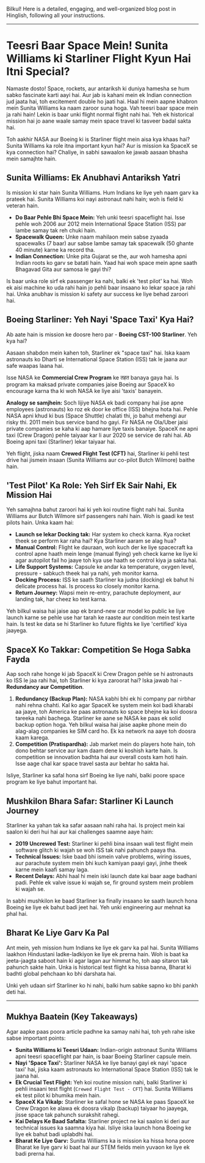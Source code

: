 Bilkul! Here is a detailed, engaging, and well-organized blog post in Hinglish, following all your instructions.

---

# Teesri Baar Space Mein! Sunita Williams ki Starliner Flight Kyun Hai Itni Special?

Namaste dosto! Space, rockets, aur antariksh ki duniya hamesha se hum sabko fascinate karti aayi hai. Aur jab is kahani mein ek Indian connection jud jaata hai, toh excitement double ho jaati hai. Haal hi mein aapne khabron mein Sunita Williams ka naam zaroor suna hoga. Vah teesri baar space mein ja rahi hain! Lekin is baar unki flight normal flight nahi hai. Yeh ek historical mission hai jo aane waale samay mein space travel ki tasveer badal sakta hai.

Toh aakhir NASA aur Boeing ki is Starliner flight mein aisa kya khaas hai? Sunita Williams ka role itna important kyun hai? Aur is mission ka SpaceX se kya connection hai? Chaliye, in sabhi sawaalon ke jawab aasaan bhasha mein samajhte hain.

## Sunita Williams: Ek Anubhavi Antariksh Yatri

Is mission ki star hain Sunita Williams. Hum Indians ke liye yeh naam garv ka prateek hai. Sunita Williams koi nayi astronaut nahi hain; woh is field ki veteran hain.

-   **Do Baar Pehle Bhi Space Mein:** Yeh unki teesri spaceflight hai. Isse pehle woh 2006 aur 2012 mein International Space Station (ISS) par lambe samay tak reh chuki hain.
-   **Spacewalk Queen:** Unke naam mahilaon mein sabse zyaada spacewalks (7 baar) aur sabse lambe samay tak spacewalk (50 ghante 40 minute) karne ka record tha.
-   **Indian Connection:** Unke pita Gujarat se the, aur woh hamesha apni Indian roots ko garv se batati hain. Yaad hai woh space mein apne saath Bhagavad Gita aur samosa le gayi thi?

Is baar unka role sirf ek passenger ka nahi, balki ek 'test pilot' ka hai. Woh ek aisi machine ko uda rahi hain jo pehli baar insaano ko lekar space ja rahi hai. Unka anubhav is mission ki safety aur success ke liye behad zaroori hai.

## Boeing Starliner: Yeh Nayi 'Space Taxi' Kya Hai?

Ab aate hain is mission ke doosre hero par - **Boeing CST-100 Starliner**. Yeh kya hai?

Aasaan shabdon mein kahen toh, Starliner ek "space taxi" hai. Iska kaam astronauts ko Dharti se International Space Station (ISS) tak le jaana aur safe waapas laana hai.

Isse NASA ke **Commercial Crew Program** ke तहत banaya gaya hai. Is program ka maksad private companies jaise Boeing aur SpaceX ko encourage karna tha ki woh NASA ke liye aisi 'taxis' banayein.

**Analogy se samjhein:** Soch lijiye NASA ek badi company hai jise apne employees (astronauts) ko roz ek door ke office (ISS) bhejna hota hai. Pehle NASA apni khud ki bus (Space Shuttle) chalati thi, jo bahut mehengi aur risky thi. 2011 mein bus service band ho gayi. Fir NASA ne Ola/Uber jaisi private companies se kaha ki aap hamare liye taxis banaiye. SpaceX ne apni taxi (Crew Dragon) pehle taiyaar kar li aur 2020 se service de rahi hai. Ab Boeing apni taxi (Starliner) lekar taiyaar hai.

Yeh flight, jiska naam **Crewed Flight Test (CFT)** hai, Starliner ki pehli test drive hai jismein insaan (Sunita Williams aur co-pilot Butch Wilmore) baithe hain.

## 'Test Pilot' Ka Role: Yeh Sirf Ek Sair Nahi, Ek Mission Hai

Yeh samajhna bahut zaroori hai ki yeh koi routine flight nahi hai. Sunita Williams aur Butch Wilmore sirf passengers nahi hain. Woh is gaadi ke test pilots hain. Unka kaam hai:

-   **Launch se lekar Docking tak:** Har system ko check karna. Kya rocket theek se perform kar raha hai? Kya Starliner aaram se alag hua?
-   **Manual Control:** Flight ke dauraan, woh kuch der ke liye spacecraft ka control apne haath mein lenge (manual flying) yeh check karne ke liye ki agar autopilot fail ho jaaye toh kya use haath se control kiya ja sakta hai.
-   **Life Support Systems:** Capsule ke andar ka temperature, oxygen level, pressure - sabkuch theek hai ya nahi, yeh monitor karna.
-   **Docking Process:** ISS ke saath Starliner ka judna (docking) ek bahut hi delicate process hai. Is process ko closely monitor karna.
-   **Return Journey:** Wapsi mein re-entry, parachute deployment, aur landing tak, har cheez ko test karna.

Yeh bilkul waisa hai jaise aap ek brand-new car model ko public ke liye launch karne se pehle use har tarah ke raaste aur condition mein test karte hain. Is test ke data se hi Starliner ko future flights ke liye 'certified' kiya jaayega.

## SpaceX Ko Takkar: Competition Se Hoga Sabka Fayda

Aap soch rahe honge ki jab SpaceX ki Crew Dragon pehle se hi astronauts ko ISS le jaa rahi hai, toh Starliner ki kya zaroorat hai? Iska jawab hai - **Redundancy aur Competition**.

1.  **Redundancy (Backup Plan):** NASA kabhi bhi ek hi company par nirbhar nahi rehna chahti. Kal ko agar SpaceX ke system mein koi badi kharabi aa jaaye, toh America ke paas astronauts ko space bhejne ka koi doosra tareeka nahi bachega. Starliner ke aane se NASA ke paas ek solid backup option hoga. Yeh bilkul waisa hai jaise aapke phone mein do alag-alag companies ke SIM card ho. Ek ka network na aaye toh doosra kaam karega.
2.  **Competition (Pratispardha):** Jab market mein do players hote hain, toh dono behtar service aur kam daam dene ki koshish karte hain. Is competition se innovation badhta hai aur overall costs kam hoti hain. Isse aage chal kar space travel sasta aur behtar ho sakta hai.

Isliye, Starliner ka safal hona sirf Boeing ke liye nahi, balki poore space program ke liye bahut important hai.

## Mushkilon Bhara Safar: Starliner Ki Launch Journey

Starliner ka yahan tak ka safar aasaan nahi raha hai. Is project mein kai saalon ki deri hui hai aur kai challenges saamne aaye hain:

-   **2019 Uncrewed Test:** Starliner ki pehli bina insaan wali test flight mein software glitch ki wajah se woh ISS tak nahi pahunch paaya tha.
-   **Technical Issues:** Iske baad bhi ismein valve problems, wiring issues, aur parachute system mein bhi kuch kamiyan paayi gayi, jinhe theek karne mein kaafi samay laga.
-   **Recent Delays:** Abhi haal hi mein iski launch date kai baar aage badhani padi. Pehle ek valve issue ki wajah se, fir ground system mein problem ki wajah se.

In sabhi mushkilon ke baad Starliner ka finally insaano ke saath launch hona Boeing ke liye ek bahut badi jeet hai. Yeh unki engineering aur mehnat ka phal hai.

## Bharat Ke Liye Garv Ka Pal

Ant mein, yeh mission hum Indians ke liye ek garv ka pal hai. Sunita Williams laakhon Hindustani ladke-ladkiyon ke liye ek prerna hain. Woh is baat ka jeeta-jaagta saboot hain ki agar lagan aur himmat ho, toh aap sitaron tak pahunch sakte hain. Unka is historical test flight ka hissa banna, Bharat ki badhti global pehchaan ko bhi darshata hai.

Unki yeh udaan sirf Starliner ko hi nahi, balki hum sabke sapno ko bhi pankh deti hai.

---

## Mukhya Baatein (Key Takeaways)

Agar aapke paas poora article padhne ka samay nahi hai, toh yeh rahe iske sabse important points:

-   **Sunita Williams ki Teesri Udaan:** Indian-origin astronaut Sunita Williams apni teesri spaceflight par hain, is baar Boeing Starliner capsule mein.
-   **Nayi 'Space Taxi':** Starliner NASA ke liye banayi gayi ek nayi 'space taxi' hai, jiska kaam astronauts ko International Space Station (ISS) tak le jaana hai.
-   **Ek Crucial Test Flight:** Yeh koi routine mission nahi, balki Starliner ki pehli insaani test flight (`Crewed Flight Test - CFT`) hai. Sunita Williams ek test pilot ki bhumika mein hain.
-   **SpaceX Ka Vikalp:** Starliner ke safal hone se NASA ke paas SpaceX ke Crew Dragon ke alawa ek doosra vikalp (backup) taiyaar ho jaayega, jisse space tak pahunch surakshit rahegi.
-   **Kai Delays Ke Baad Safalta:** Starliner project ne kai saalon ki deri aur technical issues ka saamna kiya hai. Isliye iska launch hona Boeing ke liye ek bahut badi uplabdhi hai.
-   **Bharat Ke Liye Garv:** Sunita Williams ka is mission ka hissa hona poore Bharat ke liye garv ki baat hai aur STEM fields mein yuvaon ke liye ek badi prerna hai.